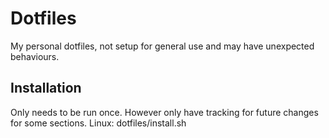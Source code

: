 # Dotfiles
My personal dotfiles, not setup for general use and may have unexpected behaviours.

## Installation
Only needs to be run once. However only have tracking for future changes for some sections.
Linux:
    dotfiles/install.sh
